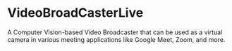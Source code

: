 # VideoBroadCasterLive
A Computer Vision-based Video Broadcaster that can be used as a virtual camera in various meeting applications like Google Meet, Zoom, and more.
